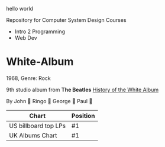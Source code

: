hello world 

Repository for Computer System Design Courses

- Intro 2 Programming 
- Web Dev 























# White-Album
1968, Genre: Rock 

9th studio album from **The Beatles** 
[History of the White Album](https://en.wikipedia.org/wiki/The_Beatles_(album)) 

By John 🎸 Ringo 🥁 George 🎸 Paul 🎤

| Chart | Position |
| ----------- | ----------- |
| US billboard top LPs | #1 |
| UK Albums Chart | #1      | 

